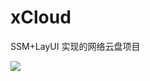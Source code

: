# xCloud
SSM+LayUI 实现的网络云盘项目

<img src="https://img-blog.csdnimg.cn/20190320115509649.png?x-oss-process=image/watermark,type_ZmFuZ3poZW5naGVpdGk,shadow_10,text_aHR0cHM6Ly9pY29kZS5ibG9nLmNzZG4ubmV0,size_16,color_FFFFFF,t_70">
